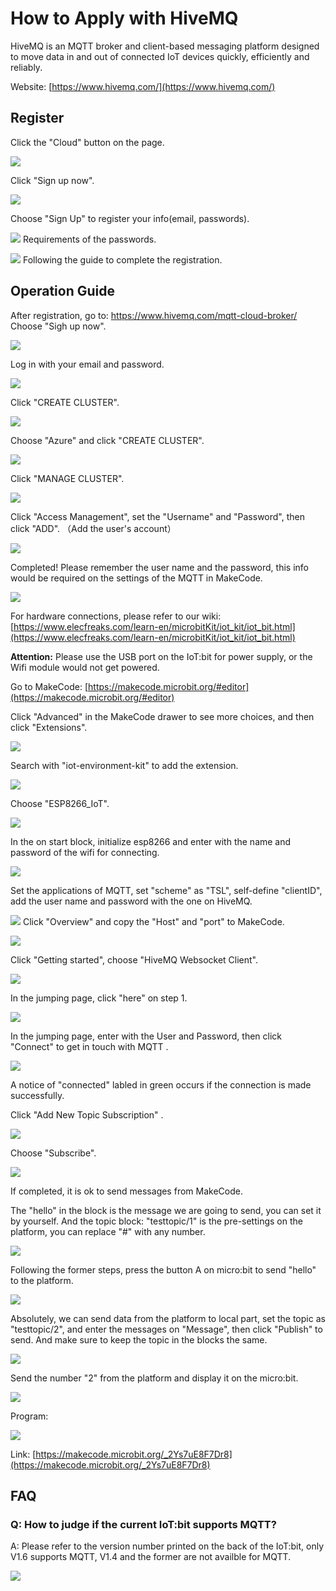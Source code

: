 # How to Apply with HiveMQ

HiveMQ is an MQTT broker and client-based messaging platform designed to move data in and out of connected IoT devices quickly, efficiently and reliably.

Website: [https://www.hivemq.com/](https://www.hivemq.com/)

## Register

Click the "Cloud" button on the page. 

![](./images/IOT_HiveMQ_01.png)

Click "Sign up now". 

![](./images/IOT_HiveMQ_02.png)

 Choose "Sign Up" to register your info(email, passwords). 

![](./images/IOT_HiveMQ_03.png)
Requirements of the passwords. 

![](./images/IOT_HiveMQ_04.png)
Following the guide to complete the registration. 

## Operation Guide

After registration, go to: https://www.hivemq.com/mqtt-cloud-broker/
Choose "Sigh up now".

![](./images/IOT_HiveMQ_02.png)

Log in with your email and password. 

![](./images/IOT_HiveMQ_05.png)

Click "CREATE CLUSTER".

![](./images/IOT_HiveMQ_06.png)

Choose "Azure" and click "CREATE CLUSTER".

![](./images/IOT_HiveMQ_07.png)

Click "MANAGE CLUSTER".

![](./images/IOT_HiveMQ_08.png)

Click "Access Management",  set the "Username" and "Password", then click "ADD". （Add the user's account）

![](./images/IOT_HiveMQ_09.png)

Completed! Please remember the user name and the password, this info would be required on the settings of the MQTT in MakeCode. 

![](./images/IOT_HiveMQ_10.png)





For hardware connections, please refer to our wiki: [https://www.elecfreaks.com/learn-en/microbitKit/iot_kit/iot_bit.html](https://www.elecfreaks.com/learn-en/microbitKit/iot_kit/iot_bit.html)

**Attention:** Please use the USB port on the IoT:bit for power supply, or the Wifi module would not get powered. 

Go to MakeCode: [https://makecode.microbit.org/#editor](https://makecode.microbit.org/#editor)

Click "Advanced" in the MakeCode drawer to see more choices, and then click "Extensions".

![](./images/IOT_HiveMQ_11.png)

Search with "iot-environment-kit" to add the extension. 

![](./images/IOT_HiveMQ_12.png)

Choose "ESP8266_IoT".

![](./images/IOT_HiveMQ_13.png)

In the on start block, initialize esp8266 and enter with the name and password of the wifi for connecting. 

![](./images/IOT_HiveMQ_14.png)

 Set the applications of MQTT, set "scheme" as "TSL", self-define "clientID", add the user name and password with the one on HiveMQ. 

![](./images/IOT_HiveMQ_15.png)
Click "Overview" and copy the "Host" and "port" to MakeCode. 

![](./images/IOT_HiveMQ_16.png)

Click "Getting started",  choose "HiveMQ Websocket Client".

![](./images/IOT_HiveMQ_17.png)

In the jumping page, click "here" on step 1. 

![](./images/IOT_HiveMQ_18.png)

In the jumping page, enter with the User and Password, then click "Connect" to get in touch with MQTT . 

![](./images/IOT_HiveMQ_19.png)

A notice of "connected" labled in green occurs if the connection is made successfully. 

Click "Add New Topic Subscription" . 

![](./images/IOT_HiveMQ_20.png)

Choose "Subscribe".

![](./images/IOT_HiveMQ_21.png)

If completed, it is ok to send messages from MakeCode. 

The "hello" in the block is the message we are going to send, you can set it by yourself. And the topic block: "testtopic/1" is the pre-settings on the platform, you can replace "#" with any number. 

![](./images/IOT_HiveMQ_22.png)

Following the former steps, press the button A on micro:bit to send "hello" to the platform. 

![](./images/IOT_HiveMQ_23.png)

Absolutely, we can send data from the platform to local part, set the topic as "testtopic/2", and enter the messages  on "Message", then click "Publish" to send. 
And make sure to keep the topic in the blocks the same. 

![](./images/IOT_HiveMQ_24.png)

Send the number "2" from the platform and display it on the micro:bit. 

![](./images/IOT_HiveMQ_25.png)

Program:

![](./images/IOT_HiveMQ_26.png)

Link: [https://makecode.microbit.org/_2Ys7uE8F7Dr8](https://makecode.microbit.org/_2Ys7uE8F7Dr8)


## FAQ

### Q: How to judge if the current IoT:bit supports MQTT? 
A: Please refer to the version number printed on the back of the IoT:bit, only V1.6 supports MQTT, V1.4 and the former are not availble for MQTT.

![](./images/IOT_HiveMQ_27.png)
